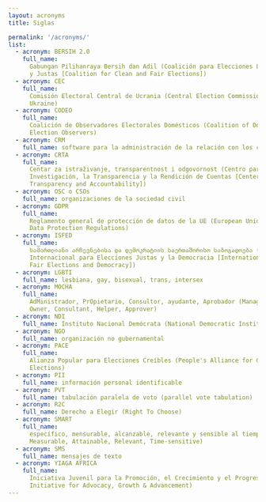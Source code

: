```yaml
---
layout: acronyms
title: Siglas

permalink: '/acronyms/'
list:
  - acronym: BERSIH 2.0
    full_name:
      Gabungan Pilihanraya Bersih dan Adil (Coalición para Elecciones Limpias
      y Justas [Coalition for Clean and Fair Elections])
  - acronym: CEC
    full_name:
      Comisión Electoral Central de Ucrania (Central Election Commission of
      Ukraine)
  - acronym: CODEO
    full_name:
      Coalición de Observadores Electorales Domésticos (Coalition of Domestic
      Election Observers)
  - acronym: CRM
    full_name: software para la administración de la relación con los clientes
  - acronym: CRTA
    full_name:
      Centar za istraživanje, transparentnost i odgovornost (Centro para la
      Investigación, la Transparencia y la Rendición de Cuentas [Center for Research,
      Transparency and Accountability])
  - acronym: OSC o CSOs
    full_name: organizaciones de la sociedad civil
  - acronym: GDPR
    full_name:
      Reglamento general de protección de datos de la UE (European Union General
      Data Protection Regulations)
  - acronym: ISFED
    full_name:
      სამართლიანი არჩევნებისა და დემოკრატიის საერთაშორისო საზოგადოება (Sociedad
      Internacional para Elecciones Justas y la Democracia [International Society for
      Fair Elections and Democracy])
  - acronym: LGBTI
    full_name: lesbiana, gay, bisexual, trans, intersex
  - acronym: MOCHA
    full_name:
      AdMinistrador, PrOpietario, Consultor, ayudante, Aprobador (Manager,
      Owner, Consultant, Helper, Approver)
  - acronym: NDI
    full_name: Instituto Nacional Demócrata (National Democratic Institute)
  - acronym: NGO
    full_name: organización no gubernamental
  - acronym: PACE
    full_name:
      Alianza Popular para Elecciones Creíbles (People's Alliance for Credible
      Elections)
  - acronym: PII
    full_name: información personal identificable
  - acronym: PVT
    full_name: tabulación paralela de voto (parallel vote tabulation)
  - acronym: R2C
    full_name: Derecho a Elegir (Right To Choose)
  - acronym: SMART
    full_name:
      específico, mensurable, alcanzable, relevante y sensible al tiempo (Specific,
      Measurable, Attainable, Relevant, Time-sensitive)
  - acronym: SMS
    full_name: mensajes de texto
  - acronym: YIAGA AFRICA
    full_name:
      Iniciativa Juvenil para la Promoción, el Crecimiento y el Progreso (Youth
      Initiative for Advocacy, Growth & Advancement)
---
```

